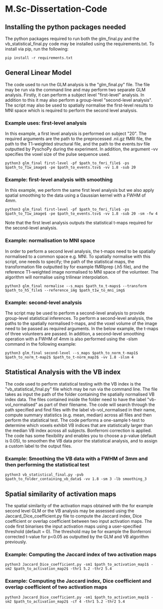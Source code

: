 # M.Sc-Dissertation-Code

## Installing the python packages needed
The python packages required to run both the glm_final.py and the vb_statistical_final.py code may be installed using the requirements.txt. To install via pip, run the following:
```
pip install -r requirements.txt
```

## General Linear Model
The code used to run the GLM analysis is the "glm_final.py" file. The file may be run via the command line and may perform two separate GLM analysis. Firstly, it can perform a subject level "first-level" analysis. In addition to this it may also perform a group-level "second-level analysis". The script may also be used to spatially normalise the first-level results to MNI space which is required to perform the second level analysis. 

### Example uses: first-level analysis
In this example, a first level analysis is performed on subject "20". The required arguments are the path to the preprocessed .nii.gz fMRI file, the path to the T1-weighted structural file, and the path to the events.tsv file outputted by PyschoPy during the experiment. In addition, the argument -vv specifies the voxel size of the pulse sequence used.
```
python3 glm_final first-level -pf $path_to_fmri_file$ -ps $path_to_T1w_image$ -pe $path_to_events.tsv$ -vv 1.8 -sub 20
```
### Example: first-level analysis with smoothing
In this example, we perform the same first level analysis but we also apply spatial smoothing to the data using a Gaussian kernel with a FWHM of 4mm.
```
python3 glm_final first-level -pf $path_to_fmri_file$ -ps $path_to_T1w_image$ -pe $path_to_events.tsv$ -vv 1.8 -sub 20 -sm -fw 4
```
Note that the first level analysis outputs the statistical t-maps required for the second-level analysis.

### Example: normalisation to MNI space
In order to perform a second level analysis, the t-maps need to be spatially normalised to a common space e.g. MNI. To spatially normalise with this script, one needs to specify; the path of the statistical maps, the transformation file outputted by for example fMRIprep (.h5 file), and the reference T1-weighted image normalised to MNI space of the volunteer. The algorithm will normalise using trilinear interpolation.
```
python3 glm_final normalise --s_maps $path_to_t-maps$ --transform $path_to_h5_file$ --reference_img $path_t1w_to_mni_img$
```
### Example: second-level analysis
The script may be used to perform a second-level analysis to provide group-level statistical inferences. To perform a second-level analysis, the paths to the spatially normalised t-maps, and the voxel volume of the image need to be passed as required arguments. In the below example, the t-maps of three volunteers are passed. In addition, a second-level smoothing operation with a FWHM of 4mm is also performed using the -slsm command in the following example:
```
python3 glm_final second-level --s_maps $path_to_norm_t-map1$ $path_to_norm_t-map2$ $path_to_t-norm_map3$ -vv 1.8 -slsm 4
```

## Statistical Analysis with the VB index
The code used to perform statistical testing with the VB index is the "vb_statistical_final.py" file which may be run via the command line. The file takes as input the path of the folder containing the spatially normalised VB index data. The files contained inside the folder need to have the label "vb-vol_normalised" as part of their filename. The code will search through the path specified and find files with the label vb-vol_normalised in their name, compute summary statistics (e.g. mean, median) across all files and then perform the statistical test. The code performs a one-sample t-test to determine which voxels exhibit VB indices that are statistically larger than the median VB index across all subjects. Bonferroni correction is applied. The code has some flexibility and enables you to choose a p-value (default is 0.05), to smoothen the VB data prior the statistical analysis, and to assign a custom label to the output files.

### Example: Smoothing the VB data with a FWHM of 3mm and then performing the statistical test
```
python3 vb_statistical_final.py -pvb $path_to_folder_containing_vb_data$ -vv 1.8 -sm 3 -lb smoothing_3
```

## Spatial similarity of activation maps
The spatial similarity of the activation maps obtained with the for example second level GLM or the VB analysis may be assessed using the Jaccard_Dice_coefficient.py file to compute the Jaccard index, Dice coefficient or overlap coefficient between two input activation maps. The code first binarises the input activation maps using a user-specified threshold (default = 0). The threshold may be for example the Bonferroni corrected t-value for p<0.05 as outputted by the GLM and VB algorithm previously.

### Example: Computing the Jaccard index of two activation maps
```
python3 Jaccard_Dice_coefficient.py -sm1 $path_to_activation_map1$ -sm2 $path_to_activation_map2$ -thr1 5.2 -thr2 5.4 
```
### Example: Computing the Jaccard index, Dice coefficient and overlap coefficient of two activation maps
```
python3 Jaccard_Dice_coefficient.py -sm1 $path_to_activation_map1$ -sm2 $path_to_activation_map2$ -cf 4 -thr1 5.2 -thr2 5.4 
```
